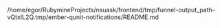 /home/egor/RubymineProjects/nsuask/frontend/tmp/funnel-output_path-vQtxIL2Q.tmp/ember-qunit-notifications/README.md